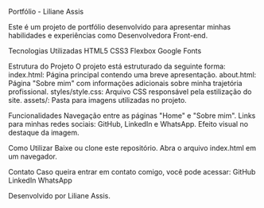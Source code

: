 Portfólio - Liliane Assis

Este é um projeto de portfólio desenvolvido para apresentar minhas habilidades e experiências como Desenvolvedora Front-end.

Tecnologias Utilizadas
HTML5
CSS3
Flexbox
Google Fonts

Estrutura do Projeto
O projeto está estruturado da seguinte forma:
index.html: Página principal contendo uma breve apresentação.
about.html: Página "Sobre mim" com informações adicionais sobre minha trajetória profissional.
styles/style.css: Arquivo CSS responsável pela estilização do site.
assets/: Pasta para imagens utilizadas no projeto.

Funcionalidades
Navegação entre as páginas "Home" e "Sobre mim".
Links para minhas redes sociais: GitHub, LinkedIn e WhatsApp.
Efeito visual no destaque da imagem.

Como Utilizar
Baixe ou clone este repositório.
Abra o arquivo index.html em um navegador.

Contato
Caso queira entrar em contato comigo, você pode acessar:
GitHub
LinkedIn
WhatsApp

Desenvolvido por Liliane Assis.